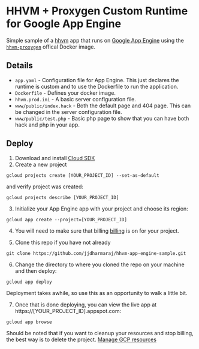 # HHVM + Proxygen Custom Runtime for Google App Engine

Simple sample of a [hhvm](https://hhvm.com/) app that runs on [Google App Engine](https://cloud.google.com/appengine) using the [`hhvm-proxygen`](https://hub.docker.com/r/hhvm/hhvm-proxygen) offical Docker image.

## Details

- `app.yaml` - Configuration file for App Engine. This just declares the runtime is custom and to use the Dockerfile to run the application.
- `Dockerfile` - Defines your docker image.
- `hhvm.prod.ini` - A basic server configuration file.
- `www/public/index.hack` - Both the default page and 404 page. This can be changed in the server configuration file.
- `www/public/test.php` - Basic php page to show that you can have both hack and php in your app.

## Deploy

1. Download and install [Cloud SDK](https://cloud.google.com/sdk/docs/)
2. Create a new project

```
gcloud projects create [YOUR_PROJECT_ID] --set-as-default
```

and verify project was created:

```
gcloud projects describe [YOUR_PROJECT_ID]
```

3. Initialize your App Engine app with your project and choose its region:

```
gcloud app create --project=[YOUR_PROJECT_ID]
```

4. You will need to make sure that billing [billing](https://console.cloud.google.com/projectselector/billing) is on for your project.

5. Clone this repo if you have not already

```
git clone https://github.com/jjdharmaraj/hhvm-app-engine-sample.git
```

6. Change the directory to where you cloned the repo on your machine and then deploy:

```
gcloud app deploy
```

Deployment takes awhile, so use this as an opportunity to walk a little bit.

7. Once that is done deploying, you can view the live app at https://[YOUR_PROJECT_ID].appspot.com:

```
gcloud app browse
```

Should be noted that if you want to cleanup your resources and stop billing, the best way is to delete the project. [Manage GCP resources](https://console.cloud.google.com/iam-admin/projects?_ga=2.128389829.-875666561.1568212966)
